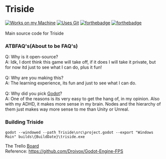 # Triside
[![Works on my Machine](https://forthebadge.com/images/badges/works-on-my-machine.svg)](https://forthebadge.com) [![Uses Git](https://forthebadge.com/images/badges/uses-git.svg)](https://forthebadge.com) [![forthebadge](https://forthebadge.com/images/badges/0-percent-optimized.svg)](https://forthebadge.com) [![forthebadge](https://forthebadge.com/images/badges/ctrl-c-ctrl-v.svg)](https://forthebadge.com)<br><br>
Main source code for Triside
### ATBFAQ's(About to be FAQ's)
Q: Why is it open-source?<br>
A: Idk, I dont think this game will take off, if it does I will take it private, but for now itd just to see what I can do, plus it fun!<br>
<br>
Q: Why are you making this?<br>
A: The learning experience, its fun and just to see what I can do.<br>
<br>
Q: Why did you pick [Godot](https://godotengine.org/)?<br>
A: One of the reasons is its very easy to get the hang of, in my opinion. Also with my ADHD, it makes more sense in my brain. Nodes and the hierarchy of them just makes way more sense to me than Unity or Unreal.

### Building Triside
```
godot --windowed --path Triside\src\project.godot --export "Windows Main" builds\{BuildDate}\triside.exe
```


The Trello [Board](https://trello.com/b/zjyUZRBZ/triside)<BR>
Reference: https://github.com/Droivox/Godot-Engine-FPS<br>
